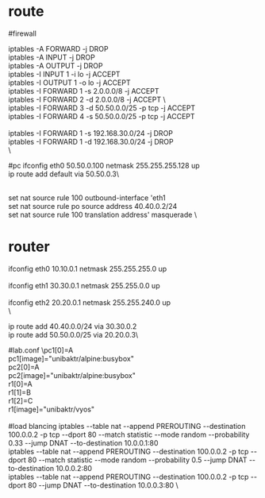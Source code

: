 # route

#firewall

iptables -A FORWARD -j DROP\
iptables -A INPUT -j DROP\
iptables -A OUTPUT -j DROP\
iptables -I INPUT 1 -i lo -j ACCEPT\
iptables -I OUTPUT 1 -o lo -j ACCEPT\
iptables -I FORWARD 1 -s 2.0.0.0/8 -j ACCEPT \
iptables -I FORWARD 2 -d 2.0.0.0/8 -j ACCEPT \	
iptables -I FORWARD 3 -d 50.50.0.0/25 -p tcp -j ACCEPT \
iptables -I FORWARD 4 -s 50.50.0.0/25 -p tcp -j ACCEPT \
\
iptables -I FORWARD 1 -s 192.168.30.0/24 -j DROP\
iptables -I FORWARD 1 -d 192.168.30.0/24 -j DROP
\
\

#pc
ifconfig eth0 50.50.0.100 netmask 255.255.255.128 up\
ip route add default via 50.50.0.3\

\
set nat source rule 100 outbound-interface 'eth1
\
set nat source rule po source address 40.40.0.2/24
\
set nat source rule 100 translation address' masquerade
\

# router
ifconfig eth0 10.10.0.1 netmask 255.255.255.0 up\
\
ifconfig eth1 30.30.0.1 netmask 255.255.0.0 up\
\
ifconfig eth2 20.20.0.1 netmask 255.255.240.0 up\
\

ip route add 40.40.0.0/24 via 30.30.0.2\
ip route add 50.50.0.0/25 via 20.20.0.3\

#lab.conf
\pc1[0]=A
\
pc1[image]="unibaktr/alpine:busybox"
\
pc2[0]=A
\
pc2[image]="unibaktr/alpine:busybox"
\
r1[0]=A
\
r1[1]=B
\
r1[2]=C
\
r1[image]="unibaktr/vyos"
\
\
#load blancing
iptables --table nat --append PREROUTING --destination 100.0.0.2 -p tcp --dport 80 --match statistic --mode random --probability 0.33 --jump DNAT --to-destination 10.0.0.1:80
\
iptables --table nat --append PREROUTING --destination 100.0.0.2 -p tcp --dport 80 --match statistic --mode random --probability 0.5 --jump DNAT --to-destination 10.0.0.2:80
\
iptables --table nat --append PREROUTING --destination 100.0.0.2 -p tcp --dport 80 --jump DNAT --to-destination 10.0.0.3:80
\
